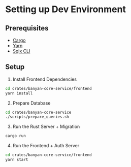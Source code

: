 # Setting up Dev Environment
## Prerequisites
- [Cargo](https://www.rust-lang.org/tools/install)
- [Yarn](https://classic.yarnpkg.com/en/docs/install/#debian-stable)
- [Sqlx CLI](https://docs.rs/crate/sqlx-cli/0.5.7)

## Setup
1. Install Frontend Dependencies
```bash
cd crates/banyan-core-service/frontend
yarn install
```

2. Prepare Database
```bash
cd crates/banyan-core-service
./scripts/prepare_queries.sh
```

3. Run the Rust Server + Migration
```bash
cargo run
```

4. Run the Frontend + Auth Server
```bash
cd crates/banyan-core-service/frontend
yarn start
```